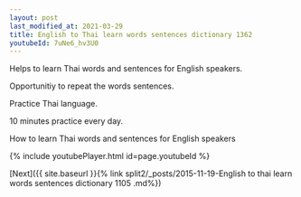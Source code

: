 ```yaml
---
layout: post
last_modified_at: 2021-03-29
title: English to Thai learn words sentences dictionary 1362 
youtubeId: 7uNe6_hv3U0
---
```

 
 
Helps to learn Thai words and sentences for English speakers.

Opportunitiy to repeat the words sentences. 

Practice Thai language. 
 
10 minutes practice every day. 
 
How to learn Thai words and sentences for English speakers 
 
{% include youtubePlayer.html id=page.youtubeId %}
 
 
[Next]({{ site.baseurl }}{% link  split2/_posts/2015-11-19-English to thai learn words sentences dictionary 1105 .md%})
 

